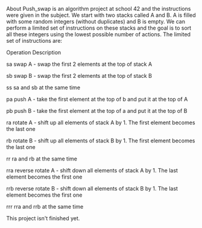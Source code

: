 About
Push_swap is an algorithm project at school 42 and the instructions were given in the subject.
We start with two stacks called A and B.
A is filled with some random integers (without duplicates) and B is empty.
We can perform a limited set of instructions on these stacks and the goal is to sort all these integers using the lowest possible number of actions.
The limited set of instructions are:

Operation	Description

sa	swap A - swap the first 2 elements at the top of stack A

sb	swap B - swap the first 2 elements at the top of stack B

ss	sa and sb at the same time

pa	push A - take the first element at the top of b and put it at the top of A

pb	push B - take the first element at the top of a and put it at the top of B

ra	rotate A - shift up all elements of stack A by 1. The first element becomes the last one

rb	rotate B - shift up all elements of stack B by 1. The first element becomes the last one

rr	ra and rb at the same time

rra	reverse rotate A - shift down all elements of stack A by 1. The last element becomes the first one

rrb	reverse rotate B - shift down all elements of stack B by 1. The last element becomes the first one

rrr	rra and rrb at the same time

This project isn't finished yet.
